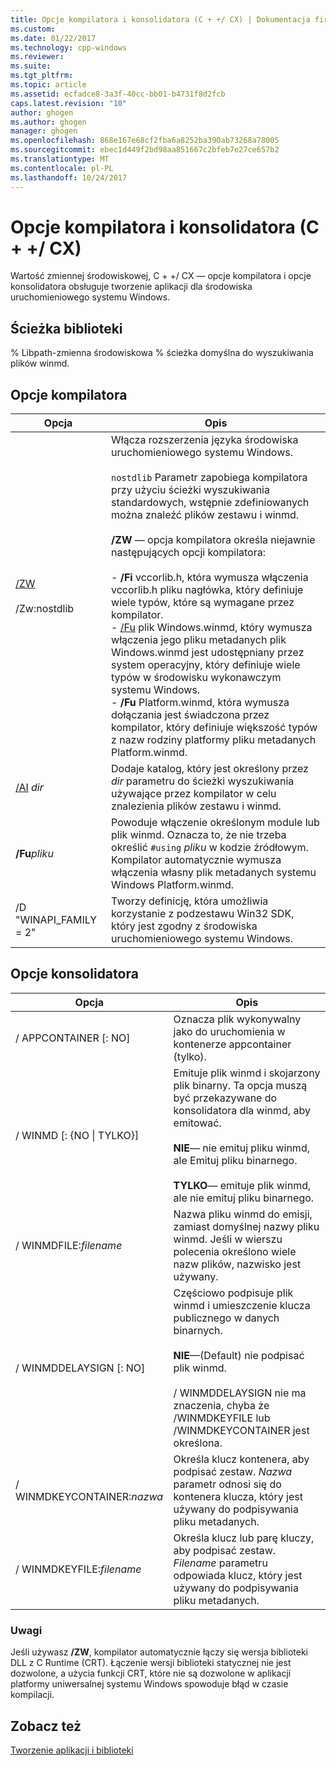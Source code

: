 ```yaml
---
title: Opcje kompilatora i konsolidatora (C + +/ CX) | Dokumentacja firmy Microsoft
ms.custom: 
ms.date: 01/22/2017
ms.technology: cpp-windows
ms.reviewer: 
ms.suite: 
ms.tgt_pltfrm: 
ms.topic: article
ms.assetid: ecfadce8-3a3f-40cc-bb01-b4731f8d2fcb
caps.latest.revision: "10"
author: ghogen
ms.author: ghogen
manager: ghogen
ms.openlocfilehash: 868e167e68cf2fba6a8252ba390ab73268a78005
ms.sourcegitcommit: ebec1d449f2bd98aa851667c2bfeb7e27ce657b2
ms.translationtype: MT
ms.contentlocale: pl-PL
ms.lasthandoff: 10/24/2017
---
```

# <a name="compiler-and-linker-options-ccx"></a>Opcje kompilatora i konsolidatora (C + +/ CX)
Wartość zmiennej środowiskowej, C + +/ CX — opcje kompilatora i opcje konsolidatora obsługuje tworzenie aplikacji dla środowiska uruchomieniowego systemu Windows.  
  
## <a name="library-path"></a>Ścieżka biblioteki  
 % Libpath-zmienna środowiskowa % ścieżka domyślna do wyszukiwania plików winmd.  
  
## <a name="compiler-options"></a>Opcje kompilatora  
  
|Opcja|Opis|  
|------------|-----------------|  
|[/ZW](../build/reference/zw-windows-runtime-compilation.md)<br /><br /> /Zw:nostdlib|Włącza rozszerzenia języka środowiska uruchomieniowego systemu Windows.<br /><br /> `nostdlib` Parametr zapobiega kompilatora przy użyciu ścieżki wyszukiwania standardowych, wstępnie zdefiniowanych można znaleźć plików zestawu i winmd.<br /><br /> **/ZW** — opcja kompilatora określa niejawnie następujących opcji kompilatora:<br /><br /> -   **/Fi** vccorlib.h, która wymusza włączenia vccorlib.h pliku nagłówka, który definiuje wiele typów, które są wymagane przez kompilator.<br />-   [/Fu](../build/reference/fu-name-forced-hash-using-file.md) plik Windows.winmd, który wymusza włączenia jego pliku metadanych plik Windows.winmd jest udostępniany przez system operacyjny, który definiuje wiele typów w środowisku wykonawczym systemu Windows.<br />-   **/Fu** Platform.winmd, która wymusza dołączania jest świadczona przez kompilator, który definiuje większość typów z nazw rodziny platformy pliku metadanych Platform.winmd.|  
|[/AI](../build/reference/ai-specify-metadata-directories.md) *dir*|Dodaje katalog, który jest określony przez *dir* parametru do ścieżki wyszukiwania używające przez kompilator w celu znalezienia plików zestawu i winmd.|  
|**/Fu***pliku* |Powoduje włączenie określonym module lub plik winmd. Oznacza to, że nie trzeba określić `#using` *pliku* w kodzie źródłowym. Kompilator automatycznie wymusza włączenia własny plik metadanych systemu Windows Platform.winmd.|  
|/D "WINAPI_FAMILY = 2"|Tworzy definicję, która umożliwia korzystanie z podzestawu Win32 SDK, który jest zgodny z środowiska uruchomieniowego systemu Windows.|  
  
## <a name="linker-options"></a>Opcje konsolidatora  
  
|Opcja|Opis|  
|------------|-----------------|  
|/ APPCONTAINER [: NO]|Oznacza plik wykonywalny jako do uruchomienia w kontenerze appcontainer (tylko).|  
|/ WINMD [: {NO &#124; TYLKO}]|Emituje plik winmd i skojarzony plik binarny. Ta opcja muszą być przekazywane do konsolidatora dla winmd, aby emitować.<br /><br /> **NIE**— nie emituj pliku winmd, ale Emituj pliku binarnego.<br /><br /> **TYLKO**— emituje plik winmd, ale nie emituj pliku binarnego.|  
|/ WINMDFILE:*filename*|Nazwa pliku winmd do emisji, zamiast domyślnej nazwy pliku winmd. Jeśli w wierszu polecenia określono wiele nazw plików, nazwisko jest używany.|  
|/ WINMDDELAYSIGN [: NO]|Częściowo podpisuje plik winmd i umieszczenie klucza publicznego w danych binarnych.<br /><br /> **NIE**—(Default) nie podpisać plik winmd.<br /><br /> / WINMDDELAYSIGN nie ma znaczenia, chyba że /WINMDKEYFILE lub /WINMDKEYCONTAINER jest określona.|  
|/ WINMDKEYCONTAINER:*nazwa*|Określa klucz kontenera, aby podpisać zestaw. *Nazwa* parametr odnosi się do kontenera klucza, który jest używany do podpisywania pliku metadanych.|  
|/ WINMDKEYFILE:*filename*|Określa klucz lub parę kluczy, aby podpisać zestaw. *Filename* parametru odpowiada klucz, który jest używany do podpisywania pliku metadanych.|  
  
### <a name="remarks"></a>Uwagi  
 Jeśli używasz **/ZW**, kompilator automatycznie łączy się wersja biblioteki DLL z C Runtime (CRT). Łączenie wersji biblioteki statycznej nie jest dozwolone, a użycia funkcji CRT, które nie są dozwolone w aplikacji platformy uniwersalnej systemu Windows spowoduje błąd w czasie kompilacji.  
  
## <a name="see-also"></a>Zobacz też  
 [Tworzenie aplikacji i biblioteki](../cppcx/building-apps-and-libraries-c-cx.md)
